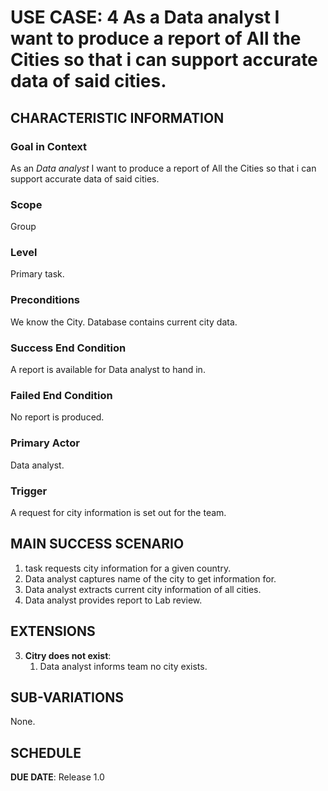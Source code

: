 # USE CASE: 4 As a Data analyst I want to produce a report of All the Cities so that i can support accurate data of said cities.

## CHARACTERISTIC INFORMATION

### Goal in Context

As an *Data analyst* I want to produce a report of All the Cities so that i can support accurate data of said cities.

### Scope

Group

### Level

Primary task.

### Preconditions

We know the City.  Database contains current city data.

### Success End Condition

A report is available for Data analyst to hand in.

### Failed End Condition

No report is produced.

### Primary Actor

Data analyst.

### Trigger

A request for city information is set out for the team.

## MAIN SUCCESS SCENARIO

1. task requests city information for a given country.
2. Data analyst captures name of the city to get information for.
3. Data analyst extracts current city information of all cities.
4. Data analyst provides report to Lab review.

## EXTENSIONS

3. **Citry does not exist**:
    1. Data analyst informs team no city exists.

## SUB-VARIATIONS

None.

## SCHEDULE

**DUE DATE**: Release 1.0